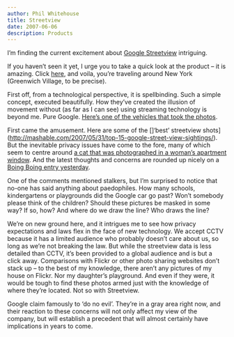 ```yaml
---
author: Phil Whitehouse
title: Streetview
date: 2007-06-06
description: Products
---
```


I’m finding the current excitement about [Google Streetview](http://maps.google.com/help/maps/streetview/) intriguing.

If you haven’t seen it yet, I urge you to take a quick look at the product – it is amazing. Click [here](http://maps.google.com/maps?f=q&hl=en&q=New+York,+NY,+USA&ie=UTF8&ll=40.730039,-73.997115&spn=0.004407,0.009388&amp;z=17&om=0&layer=c&cbll=40.730039,-73.997115), and voila, you’re traveling around New York (Greenwich Village, to be precise).

First off, from a technological perspective, it is spellbinding. Such a simple concept, executed beautifully. How they’ve created the illusion of movement without (as far as I can see) using streaming technology is beyond me. Pure Google. [Here’s one of the vehicles that took the photos](http://www.boingboing.net/2007/05/31/google_maps_zoom_her.html).

First came the amusement. Here are some of the []‘best’ streetview shots](http://mashable.com/2007/05/31/top-15-google-street-view-sightings/). But the inevitable privacy issues have come to the fore, many of which seem to centre around [a cat that was photographed in a woman’s apartment window](http://www.nytimes.com/2007/06/01/technology/01private.html?_r=1&amp;th&emc=th&oref=slogin). And the latest thoughts and concerns are rounded up nicely on a [Boing Boing entry yesterday](http://maps.google.com/maps?f=q&hl=en&q=New+York,+NY,+USA&ie=UTF8&ll=40.730039,-73.997115&spn=0.004407,0.009388&amp;z=17&om=0&layer=c&cbll=40.730039,-73.997115).

One of the comments mentioned stalkers, but I’m surprised to notice that no-one has said anything about paedophiles. How many schools, kindergartens or playgrounds did the Google car go past? Won’t somebody please think of the children? Should these pictures be masked in some way? If so, how? And where do we draw the line? Who draws the line?

We’re on new ground here, and it intrigues me to see how privacy expectations and laws flex in the face of new technology. We accept CCTV because it has a limited audience who probably doesn’t care about us, so long as we’re not breaking the law. But while the streetview data is less detailed than CCTV, it’s been provided to a global audience and is but a click away. Comparisons with Flickr or other photo sharing websites don’t stack up – to the best of my knowledge, there aren’t any pictures of my house on Flickr. Nor my daughter’s playground. And even if they were, it would be tough to find these photos armed just with the knowledge of where they’re located. Not so with Streetview.

Google claim famously to ‘do no evil’. They’re in a gray area right now, and their reaction to these concerns will not only affect my view of the company, but will establish a precedent that will almost certainly have implications in years to come.
